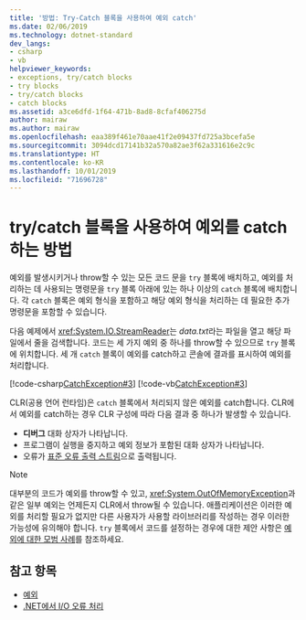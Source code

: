 ```yaml
---
title: '방법: Try-Catch 블록을 사용하여 예외 catch'
ms.date: 02/06/2019
ms.technology: dotnet-standard
dev_langs:
- csharp
- vb
helpviewer_keywords:
- exceptions, try/catch blocks
- try blocks
- try/catch blocks
- catch blocks
ms.assetid: a3ce6dfd-1f64-471b-8ad8-8cfaf406275d
author: mairaw
ms.author: mairaw
ms.openlocfilehash: eaa389f461e70aae41f2e09437fd725a3bcefa5e
ms.sourcegitcommit: 3094dcd17141b32a570a82ae3f62a331616e2c9c
ms.translationtype: HT
ms.contentlocale: ko-KR
ms.lasthandoff: 10/01/2019
ms.locfileid: "71696728"
---
```

# <a name="how-to-use-the-trycatch-block-to-catch-exceptions"></a>try/catch 블록을 사용하여 예외를 catch하는 방법

예외를 발생시키거나 throw할 수 있는 모든 코드 문을 `try` 블록에 배치하고, 예외를 처리하는 데 사용되는 명령문을 `try` 블록 아래에 있는 하나 이상의 `catch` 블록에 배치합니다. 각 `catch` 블록은 예외 형식을 포함하고 해당 예외 형식을 처리하는 데 필요한 추가 명령문을 포함할 수 있습니다.

다음 예제에서 <xref:System.IO.StreamReader>는 *data.txt*라는 파일을 열고 해당 파일에서 줄을 검색합니다. 코드는 세 가지 예외 중 하나를 throw할 수 있으므로 `try` 블록에 위치합니다. 세 개 `catch` 블록이 예외를 catch하고 콘솔에 결과를 표시하여 예외를 처리합니다.

[!code-csharp[CatchException#3](~/samples/snippets/csharp/VS_Snippets_CLR/CatchException/CS/catchexception2.cs#3)]
[!code-vb[CatchException#3](~/samples/snippets/visualbasic/VS_Snippets_CLR/CatchException/VB/catchexception2.vb#3)]

CLR(공용 언어 런타임)은 `catch` 블록에서 처리되지 않은 예외를 catch합니다. CLR에서 예외를 catch하는 경우 CLR 구성에 따라 다음 결과 중 하나가 발생할 수 있습니다.

- **디버그** 대화 상자가 나타납니다.
- 프로그램이 실행을 중지하고 예외 정보가 포함된 대화 상자가 나타납니다.
- 오류가 [표준 오류 출력 스트림](xref:System.Console.Error)으로 출력됩니다.

> [!NOTE]
> 대부분의 코드가 예외를 throw할 수 있고, <xref:System.OutOfMemoryException>과 같은 일부 예외는 언제든지 CLR에서 throw될 수 있습니다. 애플리케이션은 이러한 예외를 처리할 필요가 없지만 다른 사용자가 사용할 라이브러리를 작성하는 경우 이러한 가능성에 유의해야 합니다. `try` 블록에서 코드를 설정하는 경우에 대한 제안 사항은 [예외에 대한 모범 사례](best-practices-for-exceptions.md)를 참조하세요.

## <a name="see-also"></a>참고 항목

- [예외](index.md)
- [.NET에서 I/O 오류 처리](../io/handling-io-errors.md)
